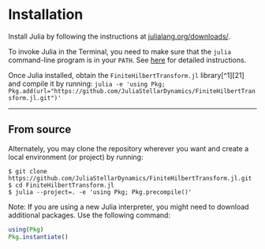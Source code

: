 
# Installation

Install Julia by following the instructions at [julialang.org/downloads/](https://julialang.org/downloads/).

To invoke Julia in the Terminal, you need to make sure that the `julia` command-line program is in your `PATH`. 
See [here](https://julialang.org/downloads/platform/#optional_add_julia_to_path) for detailed instructions.

Once Julia installed, obtain the `FiniteHilbertTransform.jl` library[^1][21] and compile it by running:
    ```
    julia -e 'using Pkg; Pkg.add(url="https://github.com/JuliaStellarDynamics/FiniteHilbertTransform.jl.git")'
    ```

---
## From source

Alternately, you may clone the repository wherever you want and create a local environment (or project) by running:
```
$ git clone https://github.com/JuliaStellarDynamics/FiniteHilbertTransform.jl.git
$ cd FiniteHilbertTransform.jl
$ julia --project=. -e 'using Pkg; Pkg.precompile()'
```

Note: If you are using a new Julia interpreter, you might need to download additional packages. Use the following command:
```julia
using(Pkg)
Pkg.instantiate()
```

